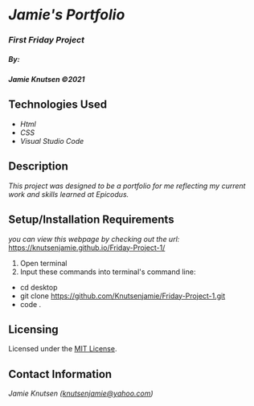 # _Jamie's Portfolio_


### _First Friday Project_

##### By:
#####  _**Jamie Knutsen**_ _©2021_


## Technologies Used

* _Html_
* _CSS_
* _Visual Studio Code_

## Description

_This project was designed to be a portfolio for me reflecting my current work and skills learned at Epicodus._

## Setup/Installation Requirements
_you can view this webpage by checking out the url:_
https://knutsenjamie.github.io/Friday-Project-1/
1. Open terminal
2. Input these commands into terminal's command line:

* cd desktop
* git clone https://github.com/Knutsenjamie/Friday-Project-1.git
* code .

## Licensing

Licensed under the [MIT License](LICENSE).

## Contact Information

_Jamie Knutsen (knutsenjamie@yahoo.com)_